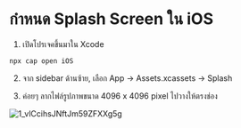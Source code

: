 
# กำหนด Splash Screen ใน iOS 

1. เปิดโปรเจคขึ้นมาใน Xcode 

```bash
npx cap open iOS 
```

2. จาก sidebar ด้านซ้าย, เลือก App → Assets.xcassets → Splash

3. ค่อยๆ ลากไฟล์รูปภาพขนาด 4096 x 4096 pixel ไปวางให้ตรงช่อง 

![1_vlCcihsJNftJm59ZFXXg5g](https://user-images.githubusercontent.com/85179/73129776-e21cf800-401d-11ea-8f0b-c9d40c851ecb.png)







